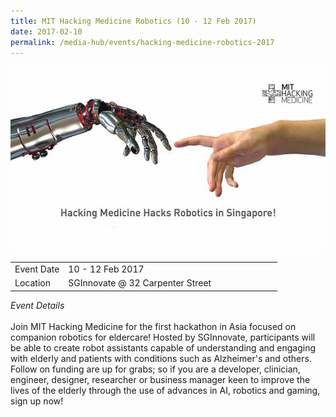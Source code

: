 ```yaml
---
title: MIT Hacking Medicine Robotics (10 - 12 Feb 2017)
date: 2017-02-10
permalink: /media-hub/events/hacking-medicine-robotics-2017
---
```

![MIT Hacking Medicine Robotics 2017](/images/media-hub/events/till-2020/mit-hacking-medicine-robotics-2017.jpeg)

<table style="width:100%">
  <tr>
    <td style="width:20%">Event Date</td>	
    <td style="width:80%">10 - 12 Feb 2017</td>	
  </tr>
  <tr>
	<td>Location</td>
	<td>SGInnovate @ 32 Carpenter Street</td>	
  </tr>
</table>

*Event Details*<br>		
Join MIT Hacking Medicine for the first hackathon in Asia focused on companion robotics for eldercare! Hosted by SGInnovate, participants will be able to create robot assistants capable of understanding and engaging with elderly and patients with conditions such as Alzheimer's and others. Follow on funding are up for grabs; so if you are a developer, clinician, engineer, designer, researcher or business manager keen to improve the lives of the elderly through the use of advances in AI, robotics and gaming, sign up now!